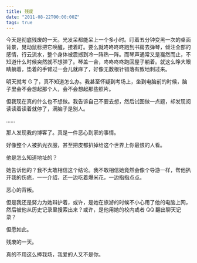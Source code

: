 ```yaml
---
title: 残废
date: "2011-08-22T00:00:00Z"
tags: true
---
```


今天是彻底残废的一天。光发呆都能呆上一个多小时。盯着五分钟变黑一次的桌面背景，晃动鼠标把它唤醒，接着盯。要么就咚咚咚咚跑到书房去弹琴，倾注全部的感情，行云流水，整个身体被震撼到冷一阵热一阵。而琴声通常又是戛然而止，不知道什么时候突然就不想弹了。琴盖一合，咚咚咚咚跑回屋子躺着。就这么睁大眼睛躺着，垫着的手臂过一会儿就麻了，好像无数根针错落有致地刺过来。

明天就考 G 了，真不知道怎么办。我甚至怀疑到考场上，坐到电脑前的时候，脑子里会不会想起那个人，会不会想起那些照片。

但我现在真的什么也不想做。我告诉自己不要去想，然后试图做一点题，却发现阅读读着读着就停了，满脑子是别人。

……

那人发现我的博客了。真是一件恶心到家的事情。

好像整个人被扒光衣服，甚至把皮都扒掉给这个世界上你最恨的人看。

他是怎么知道地址的？

她告诉他的？我不太敢相信这个结论。我不敢相信她竟然会像个导游一样，帮他扒开我的伤疤，一一介绍，还一边吃着爆米花，一边指指点点。

恶心的背叛。

但是我还是努力为她辩护着，或许，是她在旅游的时候不小心用了他的电脑上网，然后被他从历史记录里搜索出来？或许，是他用她的校内或者 QQ 翻出聊天记录？

但愿如此。

残废的一天。

真的不用这么捧我场，我爱的人又不是你。
